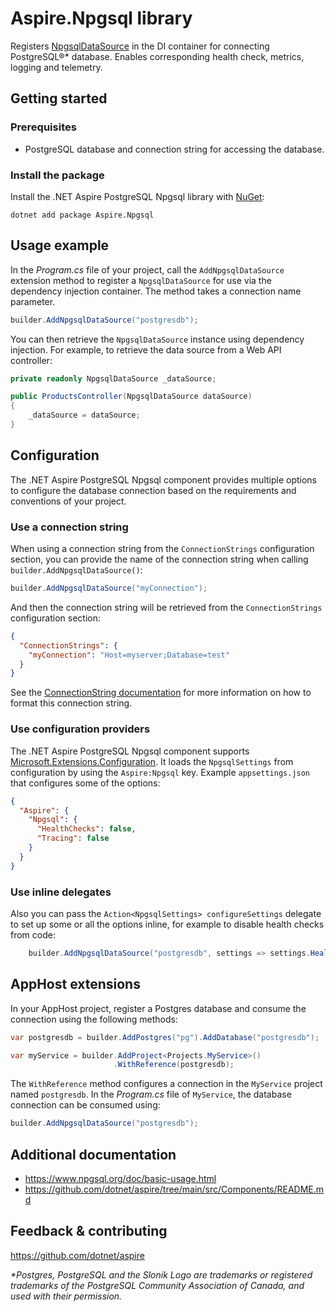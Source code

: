 # Aspire.Npgsql library

Registers [NpgsqlDataSource](https://www.npgsql.org/doc/api/Npgsql.NpgsqlDataSource.html) in the DI container for connecting PostgreSQL®* database. Enables corresponding health check, metrics, logging and telemetry.

## Getting started

### Prerequisites

- PostgreSQL database and connection string for accessing the database.

### Install the package

Install the .NET Aspire PostgreSQL Npgsql library with [NuGet](https://www.nuget.org):

```dotnetcli
dotnet add package Aspire.Npgsql
```

## Usage example

In the _Program.cs_ file of your project, call the `AddNpgsqlDataSource` extension method to register a `NpgsqlDataSource` for use via the dependency injection container. The method takes a connection name parameter.

```csharp
builder.AddNpgsqlDataSource("postgresdb");
```

You can then retrieve the `NpgsqlDataSource` instance using dependency injection. For example, to retrieve the data source from a Web API controller:

```csharp
private readonly NpgsqlDataSource _dataSource;

public ProductsController(NpgsqlDataSource dataSource)
{
    _dataSource = dataSource;
}
```

## Configuration

The .NET Aspire PostgreSQL Npgsql component provides multiple options to configure the database connection based on the requirements and conventions of your project.

### Use a connection string

When using a connection string from the `ConnectionStrings` configuration section, you can provide the name of the connection string when calling `builder.AddNpgsqlDataSource()`:

```csharp
builder.AddNpgsqlDataSource("myConnection");
```

And then the connection string will be retrieved from the `ConnectionStrings` configuration section:

```json
{
  "ConnectionStrings": {
    "myConnection": "Host=myserver;Database=test"
  }
}
```

See the [ConnectionString documentation](https://www.npgsql.org/doc/connection-string-parameters.html) for more information on how to format this connection string.

### Use configuration providers

The .NET Aspire PostgreSQL Npgsql component supports [Microsoft.Extensions.Configuration](https://learn.microsoft.com/dotnet/api/microsoft.extensions.configuration). It loads the `NpgsqlSettings` from configuration by using the `Aspire:Npgsql` key. Example `appsettings.json` that configures some of the options:

```json
{
  "Aspire": {
    "Npgsql": {
      "HealthChecks": false,
      "Tracing": false
    }
  }
}
```

### Use inline delegates

Also you can pass the `Action<NpgsqlSettings> configureSettings` delegate to set up some or all the options inline, for example to disable health checks from code:

```csharp
    builder.AddNpgsqlDataSource("postgresdb", settings => settings.HealthChecks = false);
```

## AppHost extensions

In your AppHost project, register a Postgres database and consume the connection using the following methods:

```csharp
var postgresdb = builder.AddPostgres("pg").AddDatabase("postgresdb");

var myService = builder.AddProject<Projects.MyService>()
                       .WithReference(postgresdb);
```

The `WithReference` method configures a connection in the `MyService` project named `postgresdb`. In the _Program.cs_ file of `MyService`, the database connection can be consumed using:

```csharp
builder.AddNpgsqlDataSource("postgresdb");
```

## Additional documentation

* https://www.npgsql.org/doc/basic-usage.html
* https://github.com/dotnet/aspire/tree/main/src/Components/README.md

## Feedback & contributing

https://github.com/dotnet/aspire

_*Postgres, PostgreSQL and the Slonik Logo are trademarks or registered trademarks of the PostgreSQL Community Association of Canada, and used with their permission._
